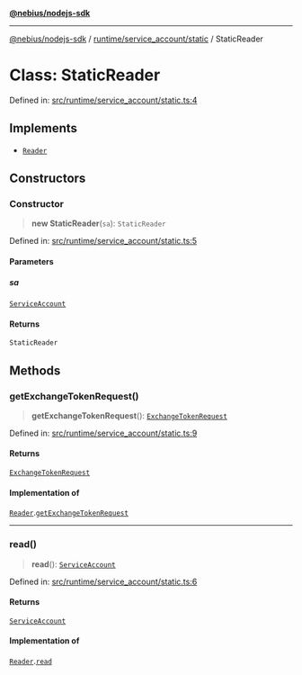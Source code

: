 [**@nebius/nodejs-sdk**](../../../../README.md)

---

[@nebius/nodejs-sdk](../../../../README.md) / [runtime/service_account/static](../README.md) / StaticReader

# Class: StaticReader

Defined in: [src/runtime/service_account/static.ts:4](https://github.com/nebius/nodejs-sdk/blob/2ec552fb564ad8fdbf78c4eb6e73ce9101501e8a/src/runtime/service_account/static.ts#L4)

## Implements

- [`Reader`](../../service_account/interfaces/Reader.md)

## Constructors

### Constructor

> **new StaticReader**(`sa`): `StaticReader`

Defined in: [src/runtime/service_account/static.ts:5](https://github.com/nebius/nodejs-sdk/blob/2ec552fb564ad8fdbf78c4eb6e73ce9101501e8a/src/runtime/service_account/static.ts#L5)

#### Parameters

##### sa

[`ServiceAccount`](../../service_account/classes/ServiceAccount.md)

#### Returns

`StaticReader`

## Methods

### getExchangeTokenRequest()

> **getExchangeTokenRequest**(): [`ExchangeTokenRequest`](../../../../generated/nebius/iam/v1/interfaces/ExchangeTokenRequest.md)

Defined in: [src/runtime/service_account/static.ts:9](https://github.com/nebius/nodejs-sdk/blob/2ec552fb564ad8fdbf78c4eb6e73ce9101501e8a/src/runtime/service_account/static.ts#L9)

#### Returns

[`ExchangeTokenRequest`](../../../../generated/nebius/iam/v1/interfaces/ExchangeTokenRequest.md)

#### Implementation of

[`Reader`](../../service_account/interfaces/Reader.md).[`getExchangeTokenRequest`](../../service_account/interfaces/Reader.md#getexchangetokenrequest)

---

### read()

> **read**(): [`ServiceAccount`](../../service_account/classes/ServiceAccount.md)

Defined in: [src/runtime/service_account/static.ts:6](https://github.com/nebius/nodejs-sdk/blob/2ec552fb564ad8fdbf78c4eb6e73ce9101501e8a/src/runtime/service_account/static.ts#L6)

#### Returns

[`ServiceAccount`](../../service_account/classes/ServiceAccount.md)

#### Implementation of

[`Reader`](../../service_account/interfaces/Reader.md).[`read`](../../service_account/interfaces/Reader.md#read)
